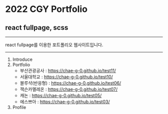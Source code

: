 # 2022 CGY Portfolio

## react fullpage, scss

---

react fullpage를 이용한 포트폴리오 웹사이트입니다.

---

1. Introduce
2. Portfolio
   * 부산관광공사 : https://chae-g-0.github.io/test11/
   * 서울대학교 : https://chae-g-0.github.io/test10/
   * 블루샥(반응형) : https://chae-g-0.github.io/test06/
   * 잭슨카멜레온 : https://chae-g-0.github.io/test07/
   * 캐논 : https://chae-g-0.github.io/test05/
   * 에스쁘아 : https://chae-g-0.github.io/test03/
3. Profile